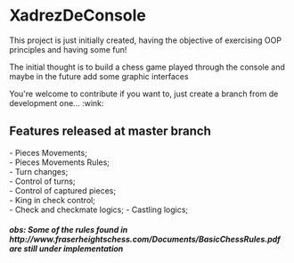 <h1>XadrezDeConsole</h1>
<div>
 <p>This project is just initially created, having the objective of exercising OOP principles and having some fun!</p>
 <p>The initial thought is to build a chess game played through the console and maybe in the future add some graphic interfaces</p>
 <p>You're welcome to contribute if you want to, just create a branch from de development one... :wink:</p>
 </div>
 <h2>Features released at master branch</h2>
  - Pieces Movements; <br>
  - Pieces Movements Rules;<br>
  - Turn changes;<br>
  - Control of turns;<br>
  - Control of captured pieces; <br>
  - King in check control;<br>
  - Check and checkmate logics;
  - Castling logics;
  
<h5> obs: Some of the rules found in http://www.fraserheightschess.com/Documents/BasicChessRules.pdf are still under implementation</h25>
